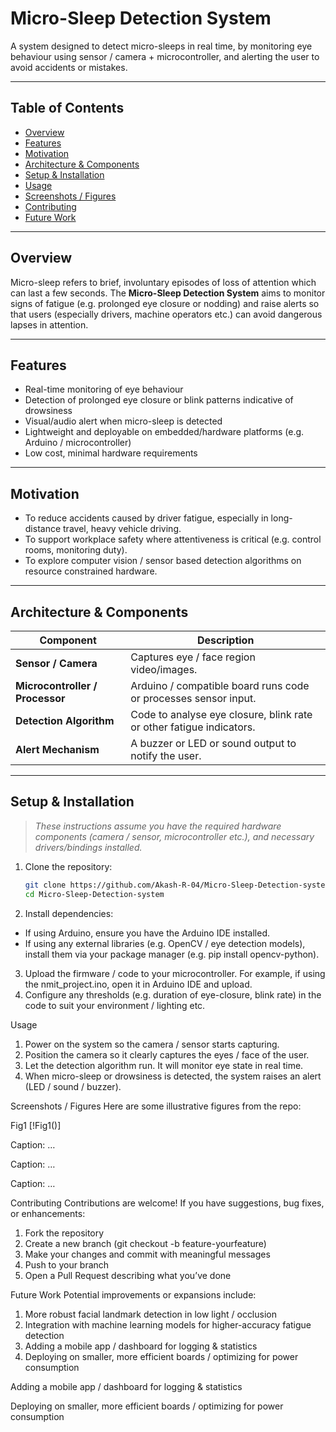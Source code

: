 # Micro-Sleep Detection System

A system designed to detect micro-sleeps in real time, by monitoring eye behaviour using sensor / camera + microcontroller, and alerting the user to avoid accidents or mistakes.  

---

## Table of Contents

- [Overview](#overview)  
- [Features](#features)  
- [Motivation](#motivation)  
- [Architecture & Components](#architecture--components)  
- [Setup & Installation](#setup--installation)  
- [Usage](#usage)  
- [Screenshots / Figures](#screenshots--figures)  
- [Contributing](#contributing)  
- [Future Work](#future-work)  

---

## Overview

Micro-sleep refers to brief, involuntary episodes of loss of attention which can last a few seconds. The **Micro-Sleep Detection System** aims to monitor signs of fatigue (e.g. prolonged eye closure or nodding) and raise alerts so that users (especially drivers, machine operators etc.) can avoid dangerous lapses in attention.

---

## Features

- Real-time monitoring of eye behaviour  
- Detection of prolonged eye closure or blink patterns indicative of drowsiness  
- Visual/audio alert when micro-sleep is detected  
- Lightweight and deployable on embedded/hardware platforms (e.g. Arduino / microcontroller)  
- Low cost, minimal hardware requirements  

---

## Motivation

- To reduce accidents caused by driver fatigue, especially in long-distance travel, heavy vehicle driving.  
- To support workplace safety where attentiveness is critical (e.g. control rooms, monitoring duty).  
- To explore computer vision / sensor based detection algorithms on resource constrained hardware.

---

## Architecture & Components

| Component | Description |
|-----------|-------------|
| **Sensor / Camera** | Captures eye / face region video/images. |
| **Microcontroller / Processor** | Arduino / compatible board runs code or processes sensor input. |
| **Detection Algorithm** | Code to analyse eye closure, blink rate or other fatigue indicators. |
| **Alert Mechanism** | A buzzer or LED or sound output to notify the user. |

---

## Setup & Installation

> *These instructions assume you have the required hardware components (camera / sensor, microcontroller etc.), and necessary drivers/bindings installed.*

1. Clone the repository:  
   ```bash
   git clone https://github.com/Akash-R-04/Micro-Sleep-Detection-system.git
   cd Micro-Sleep-Detection-system
2. Install dependencies:
 - If using Arduino, ensure you have the Arduino IDE installed.
 - If using any external libraries (e.g. OpenCV / eye detection models), install them via your package manager (e.g. pip install opencv-python).
3. Upload the firmware / code to your microcontroller. For example, if using the nmit_project.ino, open it in Arduino IDE and upload.
4. Configure any thresholds (e.g. duration of eye-closure, blink rate) in the code to suit your environment / lighting etc.

Usage
1. Power on the system so the camera / sensor starts capturing.
2. Position the camera so it clearly captures the eyes / face of the user.
3. Let the detection algorithm run. It will monitor eye state in real time.
4. When micro-sleep or drowsiness is detected, the system raises an alert (LED / sound / buzzer).

Screenshots / Figures
Here are some illustrative figures from the repo:


Fig1 [!Fig1()]


Caption: …


Caption: …


Caption: …


Contributing
Contributions are welcome! If you have suggestions, bug fixes, or enhancements:
1. Fork the repository
2. Create a new branch (git checkout -b feature-yourfeature)
3. Make your changes and commit with meaningful messages
4. Push to your branch
5. Open a Pull Request describing what you’ve done

Future Work
Potential improvements or expansions include:
1. More robust facial landmark detection in low light / occlusion
2. Integration with machine learning models for higher-accuracy fatigue detection
3. Adding a mobile app / dashboard for logging & statistics
4. Deploying on smaller, more efficient boards / optimizing for power consumption

Adding a mobile app / dashboard for logging & statistics

Deploying on smaller, more efficient boards / optimizing for power consumption
